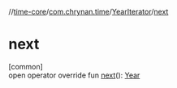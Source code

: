 //[time-core](../../../index.md)/[com.chrynan.time](../index.md)/[YearIterator](index.md)/[next](next.md)

# next

[common]\
open operator override fun [next](next.md)(): [Year](../-year/index.md)
